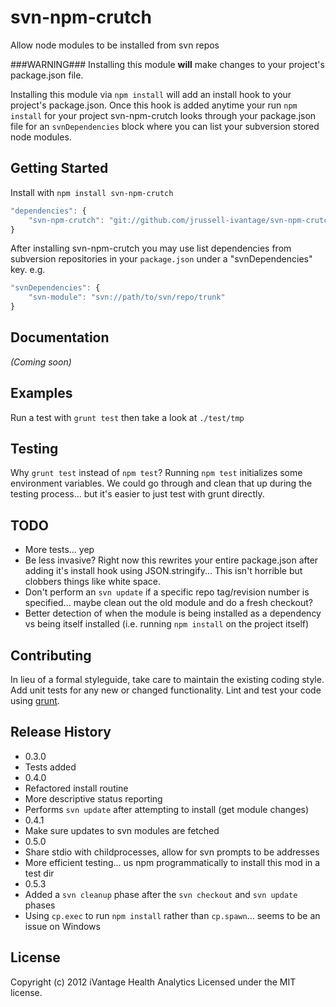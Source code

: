 # svn-npm-crutch


Allow node modules to be installed from svn repos

###WARNING###
Installing this module **will** make changes to your project's package.json
file.

Installing this module via `npm install` will add an install hook to your
project's package.json. Once this hook is added anytime your run `npm install`
for your project svn-npm-crutch looks through your package.json file for an
`svnDependencies` block where you can list your subversion stored node modules.

## Getting Started
Install with `npm install svn-npm-crutch`

```javascript
"dependencies": {
	"svn-npm-crutch": "git://github.com/jrussell-ivantage/svn-npm-crutch.git"
}
```

After installing svn-npm-crutch you may use list dependencies from subversion
repositories in your `package.json` under a "svnDependencies" key. e.g.

```javascript
"svnDependencies": {
	"svn-module": "svn://path/to/svn/repo/trunk"
}
```

## Documentation
_(Coming soon)_

## Examples
Run a test with `grunt test` then take a look at `./test/tmp`

## Testing
Why `grunt test` instead of `npm test`? Running `npm test` initializes some
environment variables. We could go through and clean that up during the testing
process... but it's easier to just test with grunt directly.

## TODO

* More tests... yep
* Be less invasive? Right now this rewrites your entire package.json after
	adding it's install hook using JSON.stringify... This isn't horrible but
	clobbers things like white space.
* Don't perform an `svn update` if a specific repo tag/revision number is
	specified... maybe clean out the old module and do a fresh checkout?
* Better detection of when the module is being installed as a dependency vs
	being itself installed (i.e. running `npm install` on the project itself)

## Contributing
In lieu of a formal styleguide, take care to maintain the existing coding style.
Add unit tests for any new or changed functionality. Lint and test your code
using [grunt](http://gruntjs.com/).

## Release History
* 0.3.0
 * Tests added
* 0.4.0
 * Refactored install routine
 * More descriptive status reporting
 * Performs `svn update` after attempting to install (get module changes)
* 0.4.1
 * Make sure updates to svn modules are fetched
* 0.5.0
 * Share stdio with childprocesses, allow for svn prompts to be addresses
 * More efficient testing... us npm programmatically to install this mod in a
	 test dir
* 0.5.3
 * Added a `svn cleanup` phase after the `svn checkout` and `svn update` phases
 * Using `cp.exec` to run `npm install` rather than `cp.spawn`... seems to be an
	 issue on Windows

## License
Copyright (c) 2012 iVantage Health Analytics
Licensed under the MIT license.
